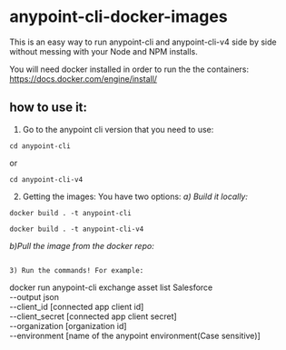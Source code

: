 # anypoint-cli-docker-images

This is an easy way to run anypoint-cli and anypoint-cli-v4 side by side without messing with your Node and NPM installs.

You will need docker installed in order to run the the containers: https://docs.docker.com/engine/install/

## how to use it:

1) Go to the anypoint cli version that you need to use:

```
cd anypoint-cli
```
or
```
cd anypoint-cli-v4
```

2) Getting the images:
You have two options: 
*a) Build it locally:*
```
docker build . -t anypoint-cli
```
```
docker build . -t anypoint-cli-v4
```
*b)Pull the image from the docker repo:*
```

3) Run the commands! For example:

```
docker run anypoint-cli exchange asset list Salesforce \
    --output json \
    --client_id [connected app client id] \
    --client_secret [connected app client secret] \
    --organization [organization id] \
    --environment [name of the anypoint environment(Case sensitive)]
```
